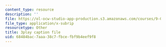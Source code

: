 ```yaml
---
content_type: resource
description: ''
file: https://ol-ocw-studio-app-production.s3.amazonaws.com/courses/9-00sc-introduction-to-psychology-fall-2011/68484bac7aaa38c7fbcefbf9b4eef9f8_bihrpOS0qtY.srt
file_type: application/x-subrip
resourcetype: Other
title: 3play caption file
uid: 68484bac-7aaa-38c7-fbce-fbf9b4eef9f8
---
```

